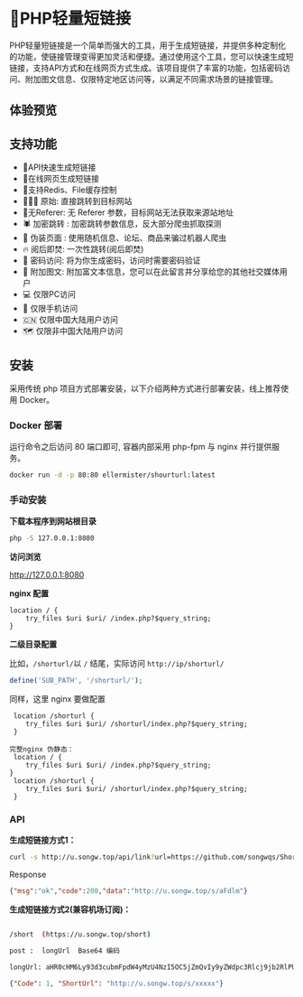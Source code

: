 # 🔗PHP轻量短链接

PHP轻量短链接是一个简单而强大的工具，用于生成短链接，并提供多种定制化的功能，使链接管理变得更加灵活和便捷。通过使用这个工具，您可以快速生成短链接，支持API方式和在线网页方式生成。该项目提供了丰富的功能，包括密码访问、附加图文信息、仅限特定地区访问等，以满足不同需求场景的链接管理。



## 体验预览
## 支持功能

- 🌵API快速生成短链接
- 🌱在线网页生成短链接
- 🍄支持Redis、File缓存控制
- 🏄🏼‍♀️ 原始: 直接跳转到目标网站
- 🐸无Referer: 无 Referer 参数，目标网站无法获取来源站地址
- 🕷 加密跳转 : 加密跳转参数信息，反大部分爬虫抓取探测
- 👺 伪装页面 : 使用随机信息、论坛、商品来骗过机器人爬虫
- 🔥 阅后即焚: 一次性跳转(阅后即焚)
- 🔑 密码访问: 将为你生成密码，访问时需要密码验证
- 📝 附加图文: 附加富文本信息，您可以在此留言并分享给您的其他社交媒体用户
- 💻 仅限PC访问
- 📱 仅限手机访问
- 🇨🇳 仅限中国大陆用户访问
- 🗺️ 仅限非中国大陆用户访问



## 安装

采用传统 php 项目方式部署安装，以下介绍两种方式进行部署安装，线上推荐使用 Docker。

### Docker 部署

运行命令之后访问 80 端口即可, 容器内部采用 php-fpm 与 nginx 并行提供服务。

```bash
docker run -d -p 80:80 ellermister/shourturl:latest
```




### 手动安装

**下载本程序到网站根目录**

```bash
php -S 127.0.0.1:8080
```

**访问浏览**

http://127.0.0.1:8080

**nginx 配置**

```nginx
location / {
    try_files $uri $uri/ /index.php?$query_string;
}
```

**二级目录配置**

比如，`/shorturl/`以 `/` 结尾，实际访问 `http://ip/shorturl/`

```php
define('SUB_PATH', '/shorturl/');
```

同样，这里 nginx 要做配置

```nginx
 location /shorturl {
    try_files $uri $uri/ /shorturl/index.php?$query_string;
 }
```
```
完整nginx 伪静态：
 location / {
    try_files $uri $uri/ /index.php?$query_string;
}
 location /shorturl {
    try_files $uri $uri/ /shorturl/index.php?$query_string;
 }

```

### API

**生成短链接方式1：**

```bash
curl -s http://u.songw.top/api/link?url=https://github.com/songwqs/ShortLinkUrl
```

Response

```json
{"msg":"ok","code":200,"data":"http://u.songw.top/s/aFdlm"}
```

**生成短链接方式2(兼容机场订阅)：**
```bash

/short  (https://u.songw.top/short)

post :  longUrl  Base64 编码

longUrl: aHR0cHM6Ly93d3cubmFpdW4yMzU4NzI5OC5jZmQvIy9yZWdpc3Rlcj9jb2RlPU1qWmhrV3pp
```
```json
{"Code": 1, "ShortUrl": "http://u.songw.top/s/xxxxx"}
```

